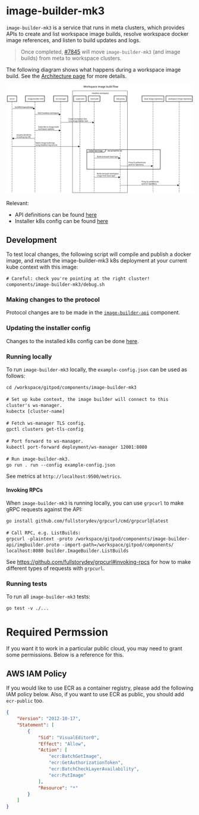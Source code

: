 # image-builder-mk3

`image-builder-mk3` is a service that runs in meta clusters, which provides APIs to create and list workspace image builds, resolve workspace docker image references, and listen to build updates and logs.

> Once completed, [#7845](https://github.com/gitpod-io/gitpod/issues/7845) will move `image-builder-mk3` (and image builds) from meta to workspace clusters.

The following diagram shows what happens during a workspace image build. See the [Architecture page](https://www.notion.so/gitpod/Architecture-0e39e570b10f4e8ba7b259629ee3cb74) for more details.

![Architecture](../../docs/workspace/image-builder-mk3/sequencediagram.svg)

Relevant:
* API definitions can be found [here](../image-builder-api/imgbuilder.proto)
* Installer k8s config can be found [here](../../install/installer/pkg/components/image-builder-mk3/)

## Development

To test local changes, the following script will compile and publish a docker image,
and restart the image-builder-mk3 k8s deployment at your current kube context with this image:

```console
# Careful: check you're pointing at the right cluster!
components/image-builder-mk3/debug.sh
```

### Making changes to the protocol

Protocol changes are to be made in the [`image-builder-api`](../image-builder-api/) component.

### Updating the installer config

Changes to the installed k8s config can be done [here](../../install/installer/pkg/components/image-builder-mk3/).

### Running locally

To run `image-builder-mk3` locally, the `example-config.json` can be used as follows:

```console
cd /workspace/gitpod/components/image-builder-mk3

# Set up kube context, the image builder will connect to this cluster's ws-manager.
kubectx [cluster-name]

# Fetch ws-manager TLS config.
gpctl clusters get-tls-config

# Port forward to ws-manager.
kubectl port-forward deployment/ws-manager 12001:8080

# Run image-builder-mk3.
go run . run --config example-config.json
```

See metrics at `http://localhost:9500/metrics`.

#### Invoking RPCs

When `image-builder-mk3` is running locally, you can use `grpcurl` to make gRPC requests against the API:
```console
go install github.com/fullstorydev/grpcurl/cmd/grpcurl@latest

# Call RPC, e.g. ListBuilds:
grpcurl -plaintext -proto /workspace/gitpod/components/image-builder-api/imgbuilder.proto -import-path=/workspace/gitpod/components/ localhost:8080 builder.ImageBuilder.ListBuilds
```

See https://github.com/fullstorydev/grpcurl#invoking-rpcs for how to make different types of requests with `grpcurl`.


### Running tests

To run all `image-builder-mk3` tests:

```console
go test -v ./...
```

# Required Permssion

If you want it to work in a particular public cloud, you may need to grant some permissions.
Below is a reference for this.

## AWS IAM Policy

If you would like to use ECR as a container registry, please add the following IAM policy below.
Also, if you want to use ECR as public, you should add `ecr-public` too.

```json
{
    "Version": "2012-10-17",
    "Statement": [
        {
            "Sid": "VisualEditor0",
            "Effect": "Allow",
            "Action": [
                "ecr:BatchGetImage",
                "ecr:GetAuthorizationToken",
                "ecr:BatchCheckLayerAvailability",
                "ecr:PutImage"
            ],
            "Resource": "*"
        }
    ]
}
```
